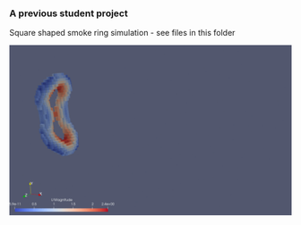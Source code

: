 ### A previous student project

Square shaped smoke ring simulation - see files in this folder

![image](https://github.com/csabaiBio/modellinglab2019/blob/master/hydrodynamics/smokering/hr-vortex%20(1).gif)
